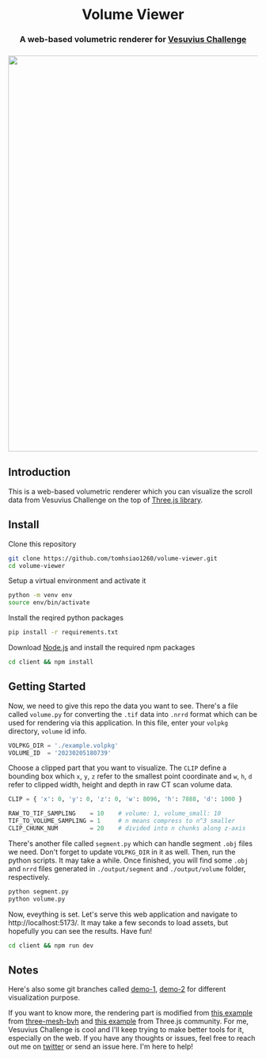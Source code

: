<h1 align="center">Volume Viewer</h1>

<h3 align="center">
A web-based volumetric renderer for <a href="https://scrollprize.org/" target="_blank">Vesuvius Challenge</a>
<h3/>

<p align="center">
    <img src="https://github.com/tomhsiao1260/segment-viewer/assets/31985811/7196a132-ae03-4e4d-8eaf-95ad24af7dc9" width="800px"/>
</p>

## Introduction

This is a web-based volumetric renderer which you can visualize the scroll data from Vesuvius Challenge on the top of [Three.js library](https://threejs.org/).

## Install

Clone this repository
```bash
git clone https://github.com/tomhsiao1260/volume-viewer.git
cd volume-viewer
```

Setup a virtual environment and activate it
```bash
python -m venv env
source env/bin/activate
```

Install the reqired python packages
```bash
pip install -r requirements.txt
```

Download [Node.js](https://nodejs.org/en/download/) and install the required npm packages
```bash
cd client && npm install
```

## Getting Started

Now, we need to give this repo the data you want to see. There's a file called `volume.py` for converting the `.tif` data into `.nrrd` format which can be used for rendering via this application. In this file, enter your `volpkg` directory, `volume` id info.

```python
VOLPKG_DIR = './example.volpkg'
VOLUME_ID  = '20230205180739'
```

Choose a clipped part that you want to visualize. The `CLIP` define a bounding box which `x`, `y`, `z` refer to the smallest point coordinate and `w`, `h`, `d` refer to clipped width, height and depth in raw CT scan volume data.

```python
CLIP = { 'x': 0, 'y': 0, 'z': 0, 'w': 8096, 'h': 7888, 'd': 1000 }

RAW_TO_TIF_SAMPLING    = 10    # volume: 1, volume_small: 10
TIF_TO_VOLUME_SAMPLING = 1     # n means compress to n^3 smaller
CLIP_CHUNK_NUM         = 20    # divided into n chunks along z-axis
```

There's another file called `segment.py` which can handle segment `.obj` files we need. Don't forget to update `VOLPKG_DIR` in it as well. Then, run the python scripts. It may take a while. Once finished, you will find some `.obj` and `nrrd` files generated in `./output/segment` and `./output/volume` folder, respectively.

```python
python segment.py
python volume.py
```

Now, eveything is set. Let's serve this web application and navigate to http://localhost:5173/. It may take a few seconds to load assets, but hopefully you can see the results. Have fun!

```bash
cd client && npm run dev
```

## Notes
    
Here's also some git branches called [demo-1](https://github.com/tomhsiao1260/volume-viewer/tree/demo-1), [demo-2](https://github.com/tomhsiao1260/volume-viewer/tree/demo-2) for different visualization purpose.

If you want to know more, the rendering part is modified from [this example](https://github.com/gkjohnson/three-mesh-bvh/blob/master/example/sdfGeneration.js) from [three-mesh-bvh](https://github.com/gkjohnson/three-mesh-bvh) and [this example](https://github.com/mrdoob/three.js/blob/master/examples/webgl2_materials_texture3d.html) from Three.js community. For me, Vesuvius Challenge is cool and I'll keep trying to make better tools for it, especially on the web. If you have any thoughts or issues, feel free to reach out me on [twitter](https://twitter.com/yaohsiao123) or send an issue here. I'm here to help!
